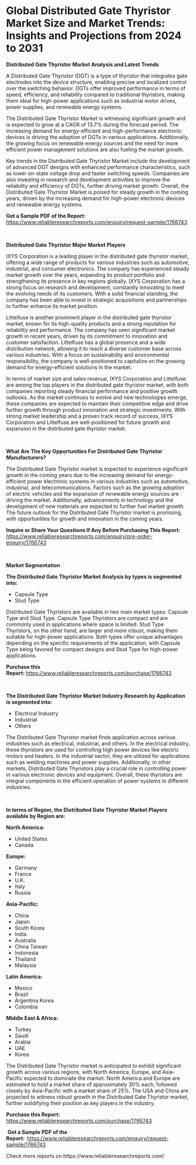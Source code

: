 <p><h1>Global Distributed Gate Thyristor Market Size and Market Trends: Insights and Projections from 2024 to 2031</h1></p><p><strong>Distributed Gate Thyristor Market Analysis and Latest Trends</strong></p>
<p><p>A Distributed Gate Thyristor (DGT) is a type of thyristor that integrates gate electrodes into the device structure, enabling precise and localized control over the switching behavior. DGTs offer improved performance in terms of speed, efficiency, and reliability compared to traditional thyristors, making them ideal for high-power applications such as industrial motor drives, power supplies, and renewable energy systems.</p><p>The Distributed Gate Thyristor Market is witnessing significant growth and is expected to grow at a CAGR of 13.7% during the forecast period. The increasing demand for energy-efficient and high-performance electronic devices is driving the adoption of DGTs in various applications. Additionally, the growing focus on renewable energy sources and the need for more efficient power management solutions are also fueling the market growth.</p><p>Key trends in the Distributed Gate Thyristor Market include the development of advanced DGT designs with enhanced performance characteristics, such as lower on-state voltage drop and faster switching speeds. Companies are also investing in research and development activities to improve the reliability and efficiency of DGTs, further driving market growth. Overall, the Distributed Gate Thyristor Market is poised for steady growth in the coming years, driven by the increasing demand for high-power electronic devices and renewable energy systems.</p></p>
<p><strong>Get a Sample PDF of the Report:&nbsp;</strong> <a href="https://www.reliableresearchreports.com/enquiry/request-sample/1766743">https://www.reliableresearchreports.com/enquiry/request-sample/1766743</a></p>
<p>&nbsp;</p>
<p><strong>Distributed Gate Thyristor Major Market Players</strong></p>
<p><p>IXYS Corporation is a leading player in the distributed gate thyristor market, offering a wide range of products for various industries such as automotive, industrial, and consumer electronics. The company has experienced steady market growth over the years, expanding its product portfolio and strengthening its presence in key regions globally. IXYS Corporation has a strong focus on research and development, constantly innovating to meet the evolving needs of its customers. With a solid financial standing, the company has been able to invest in strategic acquisitions and partnerships to further enhance its market position.</p><p>Littelfuse is another prominent player in the distributed gate thyristor market, known for its high-quality products and a strong reputation for reliability and performance. The company has seen significant market growth in recent years, driven by its commitment to innovation and customer satisfaction. Littelfuse has a global presence and a wide distribution network, allowing it to reach a diverse customer base across various industries. With a focus on sustainability and environmental responsibility, the company is well-positioned to capitalize on the growing demand for energy-efficient solutions in the market.</p><p>In terms of market size and sales revenue, IXYS Corporation and Littelfuse are among the top players in the distributed gate thyristor market, with both companies reporting steady financial performance and positive growth outlooks. As the market continues to evolve and new technologies emerge, these companies are expected to maintain their competitive edge and drive further growth through product innovation and strategic investments. With strong market leadership and a proven track record of success, IXYS Corporation and Littelfuse are well-positioned for future growth and expansion in the distributed gate thyristor market.</p></p>
<p>&nbsp;</p>
<p><strong>What Are The Key Opportunities For Distributed Gate Thyristor Manufacturers?</strong></p>
<p><p>The Distributed Gate Thyristor market is expected to experience significant growth in the coming years due to the increasing demand for energy-efficient power electronic systems in various industries such as automotive, industrial, and telecommunications. Factors such as the growing adoption of electric vehicles and the expansion of renewable energy sources are driving the market. Additionally, advancements in technology and the development of new materials are expected to further fuel market growth. The future outlook for the Distributed Gate Thyristor market is promising, with opportunities for growth and innovation in the coming years.</p></p>
<p><strong>Inquire or Share Your Questions If Any Before Purchasing This Report:</strong> <a href="https://www.reliableresearchreports.com/enquiry/pre-order-enquiry/1766743">https://www.reliableresearchreports.com/enquiry/pre-order-enquiry/1766743</a></p>
<p>&nbsp;</p>
<p><strong>Market Segmentation</strong></p>
<p><strong>The Distributed Gate Thyristor Market Analysis by types is segmented into:</strong></p>
<p><ul><li>Capsule Type</li><li>Stud Type</li></ul></p>
<p><p>Distributed Gate Thyristors are available in two main market types: Capsule Type and Stud Type. Capsule Type Thyristors are compact and are commonly used in applications where space is limited. Stud Type Thyristors, on the other hand, are larger and more robust, making them suitable for high-power applications. Both types offer unique advantages depending on the specific requirements of the application, with Capsule Type being favored for compact designs and Stud Type for high-power applications.</p></p>
<p><strong>Purchase this Report:&nbsp;</strong><a href="https://www.reliableresearchreports.com/purchase/1766743">https://www.reliableresearchreports.com/purchase/1766743</a></p>
<p>&nbsp;</p>
<p><strong>The Distributed Gate Thyristor Market Industry Research by Application is segmented into:</strong></p>
<p><ul><li>Electrical Industry</li><li>Industrial</li><li>Others</li></ul></p>
<p><p>The Distributed Gate Thyristor market finds application across various industries such as electrical, industrial, and others. In the electrical industry, these thyristors are used for controlling high power devices like electric motors and heaters. In the industrial sector, they are utilized for applications such as welding machines and power supplies. Additionally, in other markets, Distributed Gate Thyristors play a crucial role in controlling power in various electronic devices and equipment. Overall, these thyristors are integral components in the efficient operation of power systems in different industries.</p></p>
<p>&nbsp;</p>
<p><strong>In terms of Region, the Distributed Gate Thyristor Market Players available by Region are:</strong></p>
<p>
    <p> <strong> North America: </strong>
        <ul>
            <li>United States</li>
            <li>Canada</li>
        </ul>
        </p> 
    <p> <strong> Europe: </strong>
        <ul>
            <li>Germany</li>
            <li>France</li>
            <li>U.K.</li>
            <li>Italy</li>
            <li>Russia</li>
        </ul>
        </p> 
    <p> <strong> Asia-Pacific: </strong>
        <ul>
            <li>China</li>
            <li>Japan</li>
            <li>South Korea</li>
            <li>India</li>
            <li>Australia</li>
            <li>China Taiwan</li>
            <li>Indonesia</li>
            <li>Thailand</li>
            <li>Malaysia</li>
        </ul>
        </p> 
    <p> <strong> Latin America: </strong>
        <ul>
            <li>Mexico</li>
            <li>Brazil</li>
            <li>Argentina Korea</li>
            <li>Colombia</li>
        </ul>
        </p> 
    <p> <strong> Middle East & Africa: </strong>
        <ul>
            <li>Turkey</li>
            <li>Saudi</li>
            <li>Arabia</li>
            <li>UAE</li>
            <li>Korea</li>
        </ul>
    </p>
    </p>
<p><p>The Distributed Gate Thyristor market is anticipated to exhibit significant growth across various regions, with North America, Europe, and Asia-Pacific expected to dominate the market. North America and Europe are estimated to hold a market share of approximately 30% each, followed closely by Asia-Pacific with a market share of 25%. The USA and China are projected to witness robust growth in the Distributed Gate Thyristor market, further solidifying their position as key players in the industry.</p></p>
<p><strong>Purchase this Report: </strong><a href="https://www.reliableresearchreports.com/purchase/1766743">https://www.reliableresearchreports.com/purchase/1766743</a></p>
<p>&nbsp;<strong>Get a Sample PDF of the Report:&nbsp;&nbsp;</strong><a href="https://www.reliableresearchreports.com/enquiry/request-sample/1766743">https://www.reliableresearchreports.com/enquiry/request-sample/1766743</a></p>
<p><strong></strong></p>
<p>Check more reports on https://www.reliableresearchreports.com/</p>